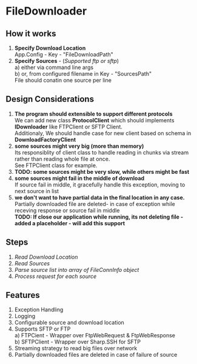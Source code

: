 # FileDownloader     
## How it works
1. **Specify Download Location**     
   App.Config - Key - "FileDownloadPath"      
2. **Specify Sources** - (_Supported ftp or sftp_)    
   a)  either via command line args   
   b)  or, from configured filename in Key - "SourcesPath"    
       File should conatin one source per line           

## Design Considerations
1. **The program should extensible to support different protocols**    
   We can add new class **ProtocolClient** which should implements **IDownloader** like FTPClient or SFTP Client.    
   Additionaly, We should handle case for new client based on schema in **DownloadFactoryClient**
2. **some sources might very big (more than memory)**     
   Its responsiblity of client class to handle reading in chunks via stream rather than reading whole file at once.    
   See FTPClient class for example.
3. **TODO: some sources might be very slow, while others might be fast**    
4. **some sources might fail in the middle of download**    
   If source fail in middle, it gracefully handle this exception, moving to next source in list
5. **we don't want to have partial data in the final location in any case.**     
   Partially downloaded file are deleted- in case of exception while receving response or source fail in middle     
   **TODO: If close our application while running, its not deleting file - added a placeholder - will add this support** 
   
## Steps
1. *Read Download Location*   
2. *Read Sources*      
3. *Parse source list into array of FileConnInfo object*     
4. *Process request for each source*    

## Features
1. Exception Handling    
2. Logging
3. Configurable source and download location
4. Supports SFTP or FTP     
   a) FTPCient - Wrapper over FtpWebRequest & FtpWebResponse    
   b) SFTPClient - Wrapper over Sharp.SSH for SFTP     
5. Streaming strategy to read big files over network      
6. Partially downloaded files are deleted in case of failure of source
